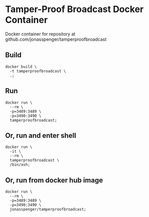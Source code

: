 # Tamper-Proof Broadcast Docker Container
Docker container for repository at github.com/jonasspenger/tamperproofbroadcast

## Build
```
docker build \
  -t tamperproofbroadcast \
  .;
```

## Run
```
docker run \
  --rm \
  -p=3489:3489 \
  -p=3490:3490 \
  tamperproofbroadcast;
```

## Or, run and enter shell
```
docker run \
  -it \
  --rm \
  tamperproofbroadcast \
  /bin/ash;
```

## Or, run from docker hub image
```
docker run \
  --rm \
  -p=3489:3489 \
  -p=3490:3490 \
  jonasspenger/tamperproofbroadcast;
```
